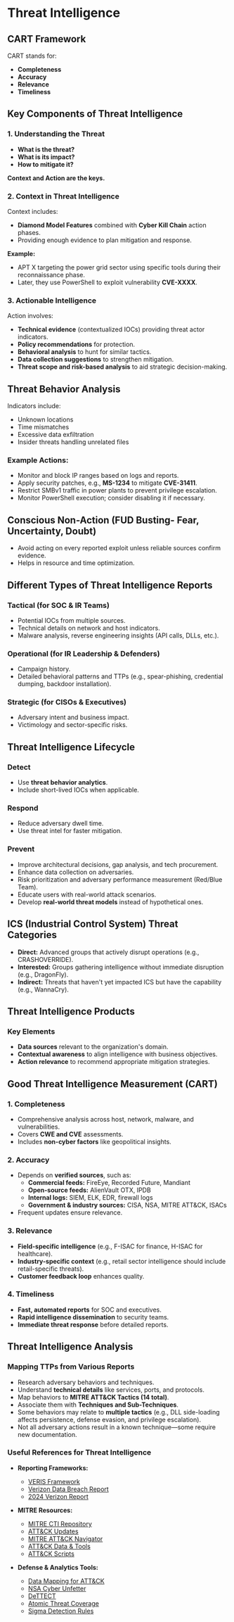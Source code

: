 # Threat Intelligence

## CART Framework
CART stands for:
- **Completeness**
- **Accuracy**
- **Relevance**
- **Timeliness**

## Key Components of Threat Intelligence
### 1. Understanding the Threat
- **What is the threat?**
- **What is its impact?**
- **How to mitigate it?**

**Context and Action are the keys.**

### 2. Context in Threat Intelligence
Context includes:
- **Diamond Model Features** combined with **Cyber Kill Chain** action phases.
- Providing enough evidence to plan mitigation and response.

**Example:**
- APT X targeting the power grid sector using specific tools during their reconnaissance phase.
- Later, they use PowerShell to exploit vulnerability **CVE-XXXX**.

### 3. Actionable Intelligence
Action involves:
- **Technical evidence** (contextualized IOCs) providing threat actor indicators.
- **Policy recommendations** for protection.
- **Behavioral analysis** to hunt for similar tactics.
- **Data collection suggestions** to strengthen mitigation.
- **Threat scope and risk-based analysis** to aid strategic decision-making.

## Threat Behavior Analysis
Indicators include:
- Unknown locations
- Time mismatches
- Excessive data exfiltration
- Insider threats handling unrelated files

### Example Actions:
- Monitor and block IP ranges based on logs and reports.
- Apply security patches, e.g., **MS-1234** to mitigate **CVE-31411**.
- Restrict SMBv1 traffic in power plants to prevent privilege escalation.
- Monitor PowerShell execution; consider disabling it if necessary.

## Conscious Non-Action (FUD Busting- Fear, Uncertainty, Doubt)
- Avoid acting on every reported exploit unless reliable sources confirm evidence.
- Helps in resource and time optimization.

## Different Types of Threat Intelligence Reports
### Tactical (for SOC & IR Teams)
- Potential IOCs from multiple sources.
- Technical details on network and host indicators.
- Malware analysis, reverse engineering insights (API calls, DLLs, etc.).

### Operational (for IR Leadership & Defenders)
- Campaign history.
- Detailed behavioral patterns and TTPs (e.g., spear-phishing, credential dumping, backdoor installation).

### Strategic (for CISOs & Executives)
- Adversary intent and business impact.
- Victimology and sector-specific risks.

## Threat Intelligence Lifecycle
### Detect
- Use **threat behavior analytics**.
- Include short-lived IOCs when applicable.

### Respond
- Reduce adversary dwell time.
- Use threat intel for faster mitigation.

### Prevent
- Improve architectural decisions, gap analysis, and tech procurement.
- Enhance data collection on adversaries.
- Risk prioritization and adversary performance measurement (Red/Blue Team).
- Educate users with real-world attack scenarios.
- Develop **real-world threat models** instead of hypothetical ones.

## ICS (Industrial Control System) Threat Categories
- **Direct:** Advanced groups that actively disrupt operations (e.g., CRASHOVERRIDE).
- **Interested:** Groups gathering intelligence without immediate disruption (e.g., DragonFly).
- **Indirect:** Threats that haven't yet impacted ICS but have the capability (e.g., WannaCry).

## Threat Intelligence Products
### Key Elements
- **Data sources** relevant to the organization's domain.
- **Contextual awareness** to align intelligence with business objectives.
- **Action relevance** to recommend appropriate mitigation strategies.

## Good Threat Intelligence Measurement (CART)
### 1. Completeness
- Comprehensive analysis across host, network, malware, and vulnerabilities.
- Covers **CWE and CVE** assessments.
- Includes **non-cyber factors** like geopolitical insights.

### 2. Accuracy
- Depends on **verified sources**, such as:
  - **Commercial feeds:** FireEye, Recorded Future, Mandiant
  - **Open-source feeds:** AlienVault OTX, IPDB
  - **Internal logs:** SIEM, ELK, EDR, firewall logs
  - **Government & industry sources:** CISA, NSA, MITRE ATT&CK, ISACs
- Frequent updates ensure relevance.

### 3. Relevance
- **Field-specific intelligence** (e.g., F-ISAC for finance, H-ISAC for healthcare).
- **Industry-specific context** (e.g., retail sector intelligence should include retail-specific threats).
- **Customer feedback loop** enhances quality.

### 4. Timeliness
- **Fast, automated reports** for SOC and executives.
- **Rapid intelligence dissemination** to security teams.
- **Immediate threat response** before detailed reports.

## Threat Intelligence Analysis
### Mapping TTPs from Various Reports
- Research adversary behaviors and techniques.
- Understand **technical details** like services, ports, and protocols.
- Map behaviors to **MITRE ATT&CK Tactics (14 total)**.
- Associate them with **Techniques and Sub-Techniques**.
- Some behaviors may relate to **multiple tactics** (e.g., DLL side-loading affects persistence, defense evasion, and privilege escalation).
- Not all adversary actions result in a known technique—some require new documentation.

### Useful References for Threat Intelligence
- **Reporting Frameworks:**
  - [VERIS Framework](https://verisframework.org/index.html)
  - [Verizon Data Breach Report](https://www.verizon.com/business/resources/reports/dbir/)
  - [2024 Verizon Report](https://www.verizon.com/business/resources/Te3/reports/2024-dbir-data-breach-investigations-report.pdf)

- **MITRE Resources:**
  - [MITRE CTI Repository](https://github.com/mitre/cti)
  - [ATT&CK Updates](https://attack.mitre.org/resources/updates/)
  - [MITRE ATT&CK Navigator](https://mitre-attack.github.io/attack-navigator/)
  - [ATT&CK Data & Tools](https://attack.mitre.org/resources/attack-data-and-tools/)
  - [ATT&CK Scripts](https://github.com/mitre-attack/attack-scripts/tree/master/scripts)
  
- **Defense & Analytics Tools:**
  - [Data Mapping for ATT&CK](https://medium.com/@olafhartong/assess-your-data-potential-with-att-ck-datamap-f44884cfed11)
  - [NSA Cyber Unfetter](https://nsacyber.github.io/unfetter/)
  - [DeTTECT](https://github.com/rabobank-cdc/DeTTECT)
  - [Atomic Threat Coverage](https://github.com/atc-project/atomic-threat-coverage)
  - [Sigma Detection Rules](https://github.com/SigmaHQ/sigma/tree/master/rules)
